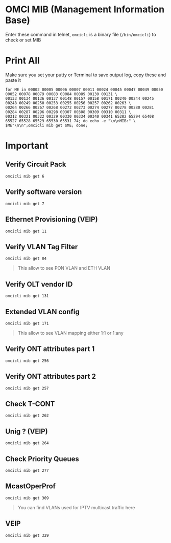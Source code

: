 # OMCI MIB (Management Information Base)
Enter these command in telnet, `omcicli` is a binary file (`/bin/omcicli`) to check or set MIB

# Print All
Make sure you set your putty or Terminal to save output log, copy these and paste it
```
for ME in 00002 00005 00006 00007 00011 00024 00045 00047 00049 00050 00052 00078 00079 00083 00084 00089 00130 00131 \
00133 00134 00136 00137 00148 00157 00158 00171 00240 00244 00245 00248 00249 00250 00253 00255 00256 00257 00262 00263 \
00264 00266 00267 00268 00272 00273 00274 00277 00278 00280 00281 00284 00287 00296 00298 00307 00308 00309 00310 00311 \
00312 00321 00322 00329 00330 00334 00340 00341 65282 65294 65408 65527 65528 65529 65530 65531 74; do echo -e "\n\nMIB:" \
$ME"\n\n";omcicli mib get $ME; done;
```

# Important
## Verify Circuit Pack
`omcicli mib get 6`

## Verify software version
`omcicli mib get 7`

## Ethernet Provisioning (VEIP)
`omcicli mib get 11`

## Verify VLAN Tag Filter
`omcicli mib get 84`
> This allow to see PON VLAN and ETH VLAN

## Verify OLT vendor ID
`omcicli mib get 131`

## Extended VLAN config
`omcicli mib get 171`
> This allow to see VLAN mapping either 1:1 or 1:any

## Verify ONT attributes part 1
`omcicli mib get 256`

## Verify ONT attributes part 2
`omcicli mib get 257`

## Check T-CONT
`omcicli mib get 262`

## Unig ? (VEIP)
`omcicli mib get 264`

## Check Priority Queues
`omcicli mib get 277`

## McastOperProf
`omcicli mib get 309`
> You can find VLANs used for IPTV multicast traffic here

## VEIP
`omcicli mib get 329`
